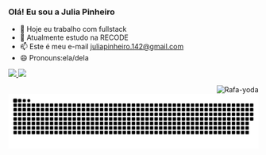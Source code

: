 ### Olá! Eu sou a Julia Pinheiro


- 🔭 Hoje eu trabalho com fullstack
- 🌱 Atualmente estudo na RECODE
- 📫 Este é meu e-mail juliapinheiro.142@gmail.com
- 😄 Pronouns:ela/dela 


<div>
  <a href="https://github.com/juliapinheiro42">
  <img height="180em" src="https://github-readme-stats.vercel.app/api?username=juliapinheiro42&show_icons=true&theme=dracula&include_all_commits=true&count_private=true"/>
<img height="180em" src="https://github-readme-stats.vercel.app/api/top-langs/?username=juliapinheiro42&layout=compact&langs_count=7&theme=dracula"/>
</div>
 
<div>

<img align="right" alt="Rafa-yoda"
src="https://media.discordapp.net/attachments/758116645624872961/886005303726964787/20210910_184743.gif"></div>
  
  
  ![Snake animation](https://github.com/juliapinheiro42/juliapinheiro42/blob/output/github-contribution-grid-snake.svg)
 
</div>


